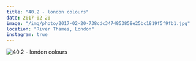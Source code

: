 ```yaml
---
title: "40.2 - london colours"
date: 2017-02-20
image: "/img/photo/2017-02-20-738cdc3474853858e25bc1819f5f9fb1.jpg"
location: "River Thames, London"
instagram: true
---
```


![40.2 - london colours](/img/photo/2017-02-20-738cdc3474853858e25bc1819f5f9fb1.jpg)
